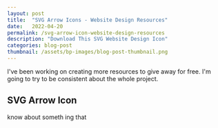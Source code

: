 ```yaml
---
layout: post
title:  "SVG Arrow Icons - Website Design Resources"
date:   2022-04-20
permalink: /svg-arrow-icon-website-design-resources
description: "Download This SVG Website Design Icon"
categories: blog-post
thumbnail: /assets/bp-images/blog-post-thumbnail.png
---
```


I've been working on creating more resources to give away for free.  I'm 
going to try to be consistent about the whole project.

## SVG Arrow Icon

know about someth ing that 

